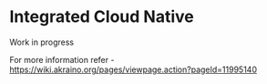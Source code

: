 # Integrated Cloud Native

Work in progress

For more information refer - https://wiki.akraino.org/pages/viewpage.action?pageId=11995140
